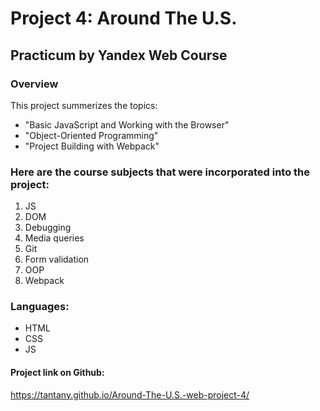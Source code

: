 # Project 4: Around The U.S.
## Practicum by Yandex Web Course

### Overview
This project summerizes the topics:
- "Basic JavaScript and Working with the Browser"
- "Object-Oriented Programming"
- "Project Building with Webpack"

### Here are the course subjects that were incorporated into the project:
1. JS
2. DOM
3. Debugging
4. Media queries
5. Git
6. Form validation
7. OOP
8. Webpack

### Languages:
- HTML
- CSS
- JS

#### Project link on Github:
https://tantany.github.io/Around-The-U.S.-web-project-4/
